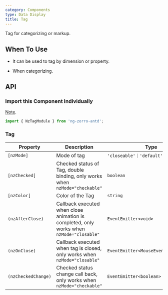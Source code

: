 ```yaml
---
category: Components
type: Data Display
title: Tag
---
```


Tag for categorizing or markup.

## When To Use

- It can be used to tag by dimension or property.

- When categorizing.

## API

### Import this Component Individually

[Note](/docs/getting-started/en#import-a-component-individually).

```ts
import { NzTagModule } from 'ng-zorro-antd';
```

### Tag

| Property | Description | Type | Default |
| -------- | ----------- | ---- | ------- |
| `[nzMode]` | Mode of tag | `'closeable'｜'default'｜'checkable'` | `'default'` |
| `[nzChecked]` | Checked status of Tag, double binding, only works when `nzMode="checkable"` | `boolean` | `false` |
| `[nzColor]` | Color of the Tag | `string` | - |
| `(nzAfterClose)` | Callback executed when close animation is completed, only works when `nzMode="closable"` | `EventEmitter<void>` | - |
| `(nzOnClose)` | Callback executed when tag is closed, only works when `nzMode="closable"`| `EventEmitter<MouseEvent>` | - |
| `(nzCheckedChange)` | Checked status change call back, only works when `nzMode="checkable"` | `EventEmitter<boolean>` | - |
